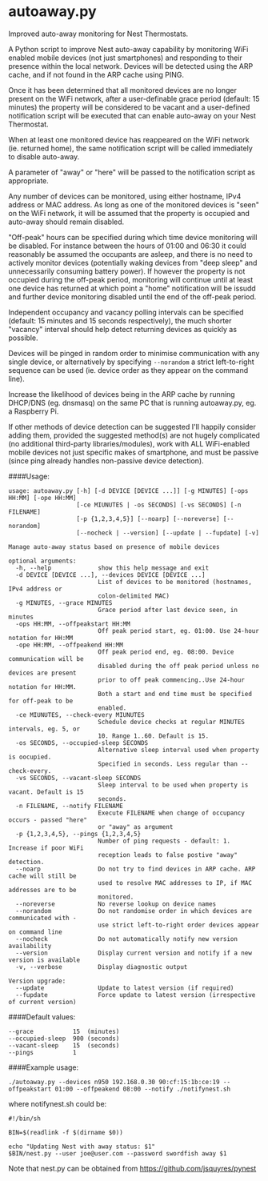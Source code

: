 autoaway.py
===========

Improved auto-away monitoring for Nest Thermostats.

A Python script to improve Nest auto-away capability by monitoring WiFi enabled mobile devices (not just smartphones) and responding to their presence within the local network. Devices will be detected using the ARP cache, and if not found in the ARP cache using PING.

Once it has been determined that all monitored devices are no longer present on the WiFi network, after a user-definable grace period (default: 15 minutes) the property will be considered to be vacant and a user-defined notification script will be executed that can enable auto-away on your Nest Thermostat.

When at least one monitored device has reappeared on the WiFi network (ie. returned home), the same notification script will be called immediately to disable auto-away. 

A parameter of "away" or "here" will be passed to the notification script as appropriate.

Any number of devices can be monitored, using either hostname, IPv4 address or MAC address. As long as one of the monitored devices is "seen" on the WiFi network, it will be assumed that the property is occupied and auto-away should remain disabled.

"Off-peak" hours can be specified during which time device monitoring will be disabled. For instance between the hours of 01:00 and 06:30 it could reasonably be assumed the occupants are asleep, and there is no need to actively monitor devices (potentially waking devices from "deep sleep" and unnecessarily consuming battery power). If however the property is not occupied during the off-peak period, monitoring will continue until at least one device has returned at which point a "home" notification will be issudd and further device monitoring disabled until the end of the off-peak period.

Independent occupancy and vacancy polling intervals can be specified (default: 15 minutes and 15 seconds respectively), the much shorter "vacancy" interval should help detect returning devices as quickly as possible.

Devices will be pinged in random order to minimise communication with any single device, or alternatively by specifying `--norandom` a strict left-to-right sequence can be used (ie. device order as they appear on the command line).

Increase the likelihood of devices being in the ARP cache by running DHCP/DNS (eg. dnsmasq) on the same PC that is running autoaway.py, eg. a Raspberry Pi.

If other methods of device detection can be suggested I'll happily consider adding them, provided the suggested method(s) are not hugely complicated (no additional third-party libraries/modules), work with ALL WiFi-enabled mobile devices not just specific makes of smartphone, and must be passive (since ping already handles non-passive device detection).

####Usage:
```
usage: autoaway.py [-h] [-d DEVICE [DEVICE ...]] [-g MINUTES] [-ops HH:MM] [-ope HH:MM]
                   [-ce MIUNUTES | -os SECONDS] [-vs SECONDS] [-n FILENAME]
                   [-p {1,2,3,4,5}] [--noarp] [--noreverse] [--norandom]
                   [--nocheck | --version] [--update | --fupdate] [-v]

Manage auto-away status based on presence of mobile devices

optional arguments:
  -h, --help             show this help message and exit
  -d DEVICE [DEVICE ...], --devices DEVICE [DEVICE ...]
                         List of devices to be monitored (hostnames, IPv4 address or
                         colon-delimited MAC)
  -g MINUTES, --grace MINUTES
                         Grace period after last device seen, in minutes
  -ops HH:MM, --offpeakstart HH:MM
                         Off peak period start, eg. 01:00. Use 24-hour notation for HH:MM
  -ope HH:MM, --offpeakend HH:MM
                         Off peak period end, eg. 08:00. Device communication will be
                         disabled during the off peak period unless no devices are present
                         prior to off peak commencing..Use 24-hour notation for HH:MM.
                         Both a start and end time must be specified for off-peak to be
                         enabled.
  -ce MIUNUTES, --check-every MIUNUTES
                         Schedule device checks at regular MINUTES intervals, eg. 5, or
                         10. Range 1..60. Default is 15.
  -os SECONDS, --occupied-sleep SECONDS
                         Alternative sleep interval used when property is oocupied.
                         Specified in seconds. Less regular than --check-every.
  -vs SECONDS, --vacant-sleep SECONDS
                         Sleep interval to be used when property is vacant. Default is 15
                         seconds.
  -n FILENAME, --notify FILENAME
                         Execute FILENAME when change of occupancy occurs - passed "here"
                         or "away" as argument
  -p {1,2,3,4,5}, --pings {1,2,3,4,5}
                         Number of ping requests - default: 1. Increase if poor WiFi
                         reception leads to false postive "away" detection.
  --noarp                Do not try to find devices in ARP cache. ARP cache will still be
                         used to resolve MAC addresses to IP, if MAC addresses are to be
                         monitored.
  --noreverse            No reverse lookup on device names
  --norandom             Do not randomise order in which devices are communicated with -
                         use strict left-to-right order devices appear on command line
  --nocheck              Do not automatically notify new version availability
  --version              Display current version and notify if a new version is available
  -v, --verbose          Display diagnostic output

Version upgrade:
  --update               Update to latest version (if required)
  --fupdate              Force update to latest version (irrespective of current version)
```

####Default values:
```
--grace           15  (minutes)
--occupied-sleep  900 (seconds)
--vacant-sleep    15  (seconds)
--pings           1
```

####Example usage:
```
./autoaway.py --devices n950 192.168.0.30 90:cf:15:1b:ce:19 --offpeakstart 01:00 --offpeakend 08:00 --notify ./notifynest.sh
````
where notifynest.sh could be:
```
#!/bin/sh

BIN=$(readlink -f $(dirname $0))

echo "Updating Nest with away status: $1"
$BIN/nest.py --user joe@user.com --password swordfish away $1
```

Note that nest.py can be obtained from https://github.com/jsquyres/pynest
